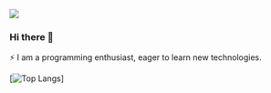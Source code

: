 ![](https://komarev.com/ghpvc/?username=AlexandruAndrita&flat)

### Hi there 👋

⚡ I am a programming enthusiast, eager to learn new technologies.  <br/>

[![Top Langs](https://github-readme-stats.vercel.app/api/top-langs/?username=AlexandruAndrita&layout=compact&hide_progress=true)]
